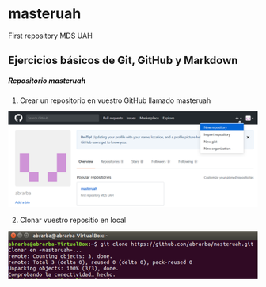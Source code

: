 # masteruah
First repository MDS UAH
## Ejercicios básicos de Git, GitHub y Markdown
##### Repositorio masteruah
1) Crear un repositorio en vuestro GitHub llamado masteruah
<!---
Opción 1
Llamada a una imágen mediante referencia relativa al directorio del repositorio donde está guardada
-->

![CreaciónRepositorio](assets/NewRepository.PNG)


2) Clonar vuestro repositio en local
<!---
Opción 2
-->

<img alt="Clonación_Repositorio" src="assets/CloneRepository.PNG">
